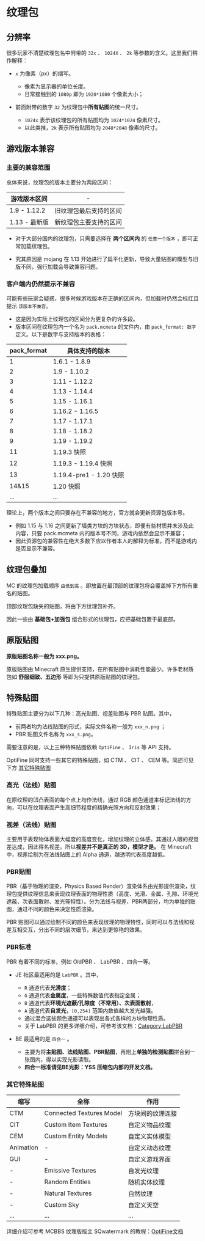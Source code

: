 # 纹理包

## 分辨率

很多玩家不清楚纹理包名中附带的 `32x` 、 `1024X` 、 `2k` 等参数的含义。这里我们稍作解释：

- `x` 为像素（px）的缩写。
  - 像素为显示器的单位长度。
  - 日常接触到的 `1080p` 即为 `1920*1080` 个像素大小；

- 前面附带的数字 `32` 为纹理包中**所有贴图**的统一尺寸。
  - `1024x` 表示该纹理包的所有贴图均为 `1024*1024` 像素尺寸。
  - 以此类推，`2k` 表示所有贴图均为 `2048*2048` 像素的尺寸。

## 游戏版本兼容

### 主要的兼容范围

总体来说，纹理包的版本主要分为两段区间：

| 游戏版本区间 | - |
|-----|---------------------|
| 1.9 - 1.12.2 | 旧纹理包最后支持的区间 |
| 1.13 - 最新版 | 新纹理包主要支持的区间 |

- 对于大部分国内的纹理包，只需要选择在 **两个区间内** 的 `任意一个版本` ，即可正常加载纹理包。

- 究其原因是 mojang 在 1.13 开始进行了扁平化更新，导致大量贴图的模型与旧版不同，强行加载会导致兼容问题。

### 客户端内仍然提示不兼容

可能有些玩家会疑惑，很多时候游戏版本在正确的区间内，但加载时仍然会标红且提示 `该版本不兼容`。

- 这是因为实际上纹理包的区间分为更复杂的许多段。
- 版本区间在纹理包内一个名为 `pack.mcmeta` 的文件内，由 `pack_format: 数字` 定义。以下是数字与支持版本的表格：

|pack_format|具体支持的版本|
|-----|---------------------|
| 1 | 1.6.1 - 1.8.9 |
| 2 | 1.9 - 1.10.2 |
| 3 | 1.11 - 1.12.2 |
| 4 | 1.13 - 1.14.4 |
| 5 | 1.15 - 1.16.1 |
| 6 | 1.16.2 - 1.16.5 |
| 7 | 1.17 - 1.17.1 |
| 8 | 1.18 - 1.18.2 |
| 9 | 1.19 - 1.19.2 |
| 11 | 1.19.3 快照 |
| 12 | 1.19.3 - 1.19.4 快照 |
| 13 | 1.19.4-pre1 - 1.20 快照 |
| 14&15 | 1.20 快照 |
| ... | ... |

理论上，两个版本之间只要存在不兼容的地方，官方就会更新资源包版本号。

- 例如 1.15 与 1.16 之间更新了墙类方块的方块状态，即便有些材质并未涉及此内容，只要 pack.mcmeta 内的版本号不同，游戏内依然会显示不兼容；
- 因此资源包的兼容性在绝大多数下应以作者本人的解释为标准，而不是游戏内是否显示不兼容。

## 纹理包叠加

MC 的纹理包加载顺序 `由低到高` 。即放置在最顶部的纹理包将会覆盖掉下方所有重名的贴图。

顶部纹理包缺失的贴图，将由下方纹理包补齐。

因此一些由 **基础包+加强包** 组合形式的纹理包，应把基础包置于最底部。

## 原版贴图

**原版贴图名称一般为 xxx.png。**

原版贴图由 Minecraft 原生提供支持，在所有贴图中消耗性能最少。许多老材质包如 **舒服细致、五边形** 等即为只提供原版贴图的纹理包。

## 特殊贴图

特殊贴图主要分为以下几种：高光贴图、视差贴图与 PBR 贴图。其中，

- 前两者均为法线贴图的形式，实际文件名称一般为 `xxx_n.png` ；
- PBR 贴图文件名称为 `xxx_s.png`。

需要注意的是，以上三种特殊贴图依赖 `OptiFine` 、 `Iris` 等 API 支持。

OptiFine 同时支持一些其它的特殊贴图，如 CTM 、 CIT 、 CEM 等。简述可见下方 [其它特殊贴图](#其它特殊贴图)

### 高光（法线）贴图

在原纹理的凹凸表面的每个点上均作法线，通过 RGB 颜色通道来标记法线的方向，可以在纹理表面产生高细节程度的精确光照方向和反射效果；

### 视差（法线）贴图

主要用于表现物体表面大幅度的高度变化，增加纹理的立体感。其通过人眼的视觉差达成，因此得名视差。所以**视差并不是真正的 3D，模型才是。** 在 Minecraft 中，视差绘制为在法线贴图上的 Alpha 通道，越透明代表高度越低。

### PBR贴图

PBR（基于物理的渲染，Physics Based Render）渲染体系由光影提供渲染，纹理包提供纹理信息来表现纹理表面的物理性质（高度、光滑、金属、孔隙、环境光遮蔽、次表面散射、发光等特性）。分为法线与视差、PBR两部分，均为单独的贴图，通过不同的颜色来决定性质渲染。

PBR 贴图可以通过绘制不同的颜色来表现纹理的物理特性，同时可以与法线和视差互相交互，分出不同的层次细节，来达到更惊艳的效果。

### PBR标准

PBR 有着不同的标准，例如 OldPBR 、 LabPBR 、四合一等。

- JE 社区最适用的是 `LabPBR` 。其中，
  - `R` 通道代表**光滑度**；
  - `G` 通道代表**金属度**，一些特殊数值代表指定金属；
  - `B` 通道代表**环境光遮蔽/孔隙度（不常用）、次表面散射**，
  - `A` 通道代表**自发光**，`[0,254]` 范围内数值越大发光越强。
  - 通过混合这些颜色通道可以表现出各式各样的方块物理性质。
  - 关于 LabPBR 的更多详细介绍，可参考该文档：[Category:LabPBR](https://wiki.shaderlabs.org/wiki/Category:LabPBR)

- BE 最适用的是 `四合一` 。
  - 主要为将**主贴图、法线贴图、PBR贴图**，再附上**单独的检测贴图**拼合到一张图内，得以实现光影读取。
  - **四合一标准请见BE光影：YSS 压缩包内部的开发文档。**

### 其它特殊贴图

| 缩写 | 全称 | 作用 |
|-----|------|-----|
| CTM | Connected Textures Model | 方块间的纹理连接 |
| CIT | Custom Item Textures | 自定义物品纹理 |
| CEM | Custom Entity Models | 自定义实体模型 |
| Animation | - | 自定义动态纹理 |
| GUI | - | 自定义游戏界面 |
| - | Emissive Textures | 自发光纹理 |
| - | Random Entities | 随机实体纹理 |
| - | Natural Textures | 自然纹理 |
| - | Custom Sky | 自定义天空 |
| ... | ... | ... |

详细介绍可参考 MCBBS 纹理版版主 SQwatermark 的教程：[OptiFine文档](http://sqwatermark.com/resguide/optifinedoc/)
